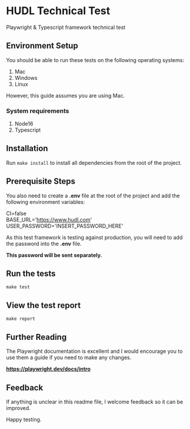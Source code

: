 # HUDL Technical Test

Playwright & Typescript framework technical test

## Environment Setup

You should be able to run these tests on the following operating systems:

1. Mac
1. Windows
1. Linux

However, this guide assumes you are using Mac.

### System requirements

1. Node16
1. Typescript

## Installation

Run `make install` to install all dependencies from the root of the project.

## Prerequisite Steps

You also need to create a **.env** file at the root of the project and add the following environment variables:

CI=false  
BASE_URL='https://www.hudl.com'  
USER_PASSWORD='INSERT_PASSWORD_HERE'  

As this test framework is testing against production, you will need to add the password into the **.env** file.

**This password will be sent separately.**

## Run the tests

`make test`

## View the test report

`make report`

## Further Reading

The Playwright documentation is excellent and I would encourage you to use them a guide if you need to make any changes.

**https://playwright.dev/docs/intro**

## Feedback

If anything is unclear in this readme file, I welcome feedback so it can be improved.

Happy testing.
